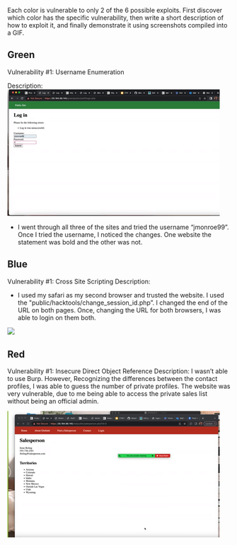 Each color is vulnerable to only 2 of the 6 possible exploits. First discover which color has the specific vulnerability, then write a short description of how to exploit it, and finally demonstrate it using screenshots compiled into a GIF.

## Green

Vulnerability #1: Username Enumeration

Description:
<img src="green.gif">

- I went through all three of the sites and tried the username “jmonroe99”. Once I tried the username, I noticed the changes. One website the statement was bold and the other was not.  
## Blue

Vulnerability #1: Cross Site Scripting 
Description:
- I used my safari as my second browser and trusted the website. I used the  "public/hacktools/change_session_id.php”. I changed the end of the URL on both pages. Once, changing the URL for both browsers, I was able to login on them both. 

<img src="blue(2).gif">


## Red

Vulnerability #1: Insecure Direct Object Reference
Description: I wasn’t able to use Burp. However, Recognizing the differences between the contact profiles, I was able to guess the number of private profiles. The website was very vulnerable, due to me being able to access the private sales list without being an official admin. 

<img src="red.gif">

